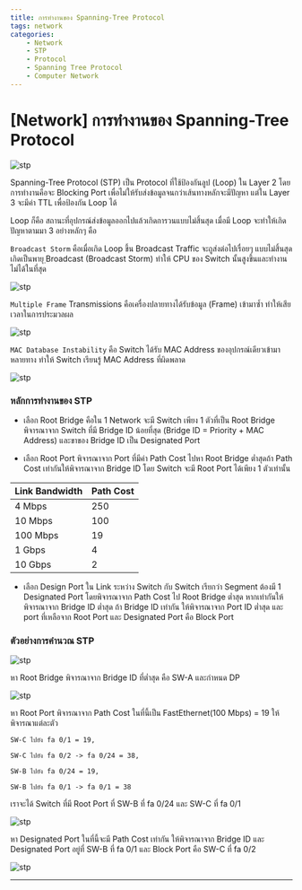 ```yaml
---
title: การทำงานของ Spanning-Tree Protocol
tags: network
categories:
    - Network
    - STP
    - Protocol
    - Spanning Tree Protocol
    - Computer Network
---
```


# [Network] การทำงานของ Spanning-Tree Protocol

![stp](https://miro.medium.com/max/486/1*turiWb2J__ip2sw68MEVeA.png)

Spanning-Tree Protocol (STP) เป็น Protocol ที่ใช้ป้องกันลูป (Loop) ใน Layer 2 โดยการทำงานคือจะ Blocking Port เพื่อไม่ให้รับส่งข้อมูลจนกว่าเส้นทางหลักจะมีปัญหา แต่ใน Layer 3 จะมีค่า TTL เพื่อป้องกัน Loop ได้

Loop ก็คือ สถานะที่อุปกรณ์ส่งข้อมูลออกไปแล้วเกิดการวนแบบไม่สิ้นสุด เมื่อมี Loop จะทำให้เกิดปัญหาตามมา 3 อย่างหลักๆ คือ

`Broadcast Storm` คือเมื่อเกิด Loop ขึ้น Broadcast Traffic จะถูส่งต่อไปเรื่อยๆ แบบไม่สิ้นสุด เกิดเป็นพายุ ฺBroadcast (Broadcast Storm) ทำให้ CPU ของ Switch นั้นสูงขึ้นและทำงานไม่ได้ในที่สุด

![stp](https://miro.medium.com/max/299/1*8MprdH-e6_Km8h6ButSyYg.png)

`Multiple Frame` Transmissions คือเครื่องปลายทางได้รับข้อมูล (Frame) เข้ามาซ้ำ ทำให้เสียเวลาในการประมวลผล

![stp](https://miro.medium.com/max/300/1*SQm762yVXeQs_H1pebq4vw.png)

`MAC Database Instability` คือ Switch ได้รับ MAC Address ของอุปกรณ์เดียวเข้ามาหลายทาง ทำให้ Switch เรียนรู้ MAC Address ที่ผิดพลาด

![stp](https://miro.medium.com/max/300/1*KgGzDy2vv22RJmJqAI_hhQ.png)

### หลักการทำงานของ STP

* เลือก Root Bridge คือใน 1 Network จะมี Switch เพียง 1 ตัวที่เป็น Root Bridge พิจารณาจาก Switch ที่มี Bridge ID น้อยที่สุด (Bridge ID = Priority + MAC Address) และขาของ Bridge ID เป็น Designated Port

* เลือก Root Port พิจารณาจาก Port ที่มีค่า Path Cost ไปหา Root Bridge ต่ำสุดถ้า Path Cost เท่ากันให้พิจารณาจาก Bridge ID โดย Switch จะมี Root Port ได้เพียง 1 ตัวเท่านั้น

|Link Bandwidth|Path Cost|
|--------------|---------|
|4 Mbps        |250      |
|10 Mbps       |100      |
|100 Mbps      |19       |
|1 Gbps        |4        |
|10 Gbps       |2        |

* เลือก Design Port ใน Link ระหว่าง Switch กับ Switch เรียกว่า Segment ต้องมี 1 Designated Port โดยพิจารณาจาก Path Cost ไป Root Bridge ต่ำสุด หากเท่ากันให้พิจารณาจาก Bridge ID ต่ำสุด ถ้า Bridge ID เท่ากัน ให้พิจารณาจาก Port ID ต่ำสุด และ port ที่เหลือจาก Root Port และ Designated Port คือ Block Port

### ตัวอย่างการคำนวณ STP

![stp](https://miro.medium.com/max/580/1*NSfaNhZxjBQYt_f5hrgDGg.png)

หา Root Bridge พิจารณาจาก Bridge ID ที่ต่ำสุด คือ SW-A และกำหนด DP

![stp](https://miro.medium.com/max/588/1*jHHDl0qtBD1FKxQaEoN8Ng.png)

หา Root Port พิจารณาจาก Path Cost ในที่นี้เป็น FastEthernet(100 Mbps) = 19 ให้พิจารณาแต่ละตัว 

`SW-C ไปยัง fa 0/1 = 19, `

`SW-C ไปยัง fa 0/2 -> fa 0/24 = 38,`

`SW-B ไปยัง fa 0/24 = 19, `

`SW-B ไปยัง fa 0/1 -> fa 0/1 = 38 `

เราจะได้ Switch ที่มี Root Port ที่ SW-B ที่ fa 0/24 และ SW-C ที่ fa 0/1

![stp](https://miro.medium.com/max/577/1*IxyjsflyptuU472_aS9K4A.png)

หา Designated Port ในที่นี้จะมี Path Cost เท่ากัน ให้พิจารณาจาก Bridge ID และ Designated Port อยู่ที่ SW-B ที่ fa 0/1 และ Block Port คือ SW-C ที่ fa 0/2

![stp](https://miro.medium.com/max/599/1*1jE0au5JTCZY_qpMQrzTpg.png)

---
<Badge :text="page" v-for="(page, i) in $page.frontmatter.categories" :key="i"/>